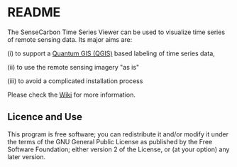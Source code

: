 # README #

The SenseCarbon Time Series Viewer can be used to visualize time series of remote sensing data.
Its major aims are: 

(i) to support a [Quantum GIS (QGIS)](www.qgis.org) based labeling of time series data, 

(ii) to use the remote sensing imagery "as is" 

(iii) to avoid a complicated installation process


Please check the [Wiki](https://bitbucket.org/jakimowb/sensecarbontsviewer/wiki/Home) for more information.

## Licence and Use ##

This program is free software; you can redistribute it and/or modify it under the terms of the GNU General Public License as published by the Free Software Foundation; either version 2 of the License, or (at your option) any later version.